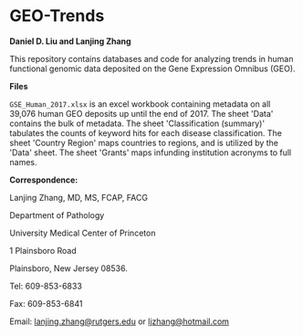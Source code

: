 # GEO-Trends

**Daniel D. Liu and Lanjing Zhang**

This repository contains databases and code for analyzing trends in human functional genomic data deposited on the Gene Expression Omnibus (GEO).

**Files**

`GSE_Human_2017.xlsx` is an excel workbook containing metadata on all 39,076 human GEO deposits up until the end of 2017. The sheet 'Data' contains the bulk of metadata. The sheet 'Classification (summary)' tabulates the counts of keyword hits for each disease classification. The sheet 'Country Region' maps countries to regions, and is utilized by the 'Data' sheet. The sheet 'Grants' maps infunding institution acronyms to full names.

**Correspondence:**

Lanjing Zhang, MD, MS, FCAP, FACG

Department of Pathology

University Medical Center of Princeton

1 Plainsboro Road

Plainsboro, New Jersey 08536.

Tel: 609-853-6833

Fax: 609-853-6841

Email: lanjing.zhang@rutgers.edu or ljzhang@hotmail.com
